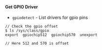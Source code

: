 
#### Get GPIO Driver
- `gpiodetect`								- List drivers for gpio pins
```
// Check the gpio offset
$ ls /sys/class/gpio
export  gpiochip512  gpiochip570  unexport

// Here 512 and 570 is offset
```
